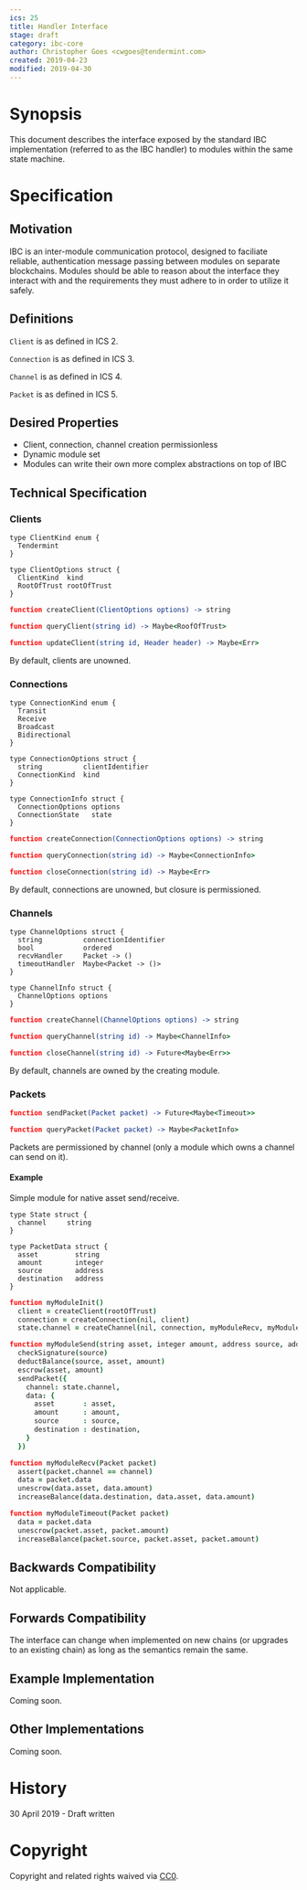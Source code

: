 ```yaml
---
ics: 25
title: Handler Interface
stage: draft
category: ibc-core
author: Christopher Goes <cwgoes@tendermint.com>
created: 2019-04-23
modified: 2019-04-30
---
```


# Synopsis

This document describes the interface exposed by the standard IBC implementation (referred to as the IBC handler) to modules within the same state machine.

# Specification

## Motivation

IBC is an inter-module communication protocol, designed to faciliate reliable, authentication message passing between modules on separate blockchains. Modules should be able to reason about the interface they interact with and the requirements they must adhere to in order to utilize it safely.

## Definitions

`Client` is as defined in ICS 2.

`Connection` is as defined in ICS 3.

`Channel` is as defined in ICS 4.

`Packet` is as defined in ICS 5.

## Desired Properties

- Client, connection, channel creation permissionless
- Dynamic module set
- Modules can write their own more complex abstractions on top of IBC

## Technical Specification

### Clients

```golang
type ClientKind enum {
  Tendermint
}
```

```golang
type ClientOptions struct {
  ClientKind  kind
  RootOfTrust rootOfTrust
}
```

```coffeescript
function createClient(ClientOptions options) -> string
```

```coffeescript
function queryClient(string id) -> Maybe<RoofOfTrust>
```

```coffeescript
function updateClient(string id, Header header) -> Maybe<Err>
```

By default, clients are unowned.

### Connections

```golang
type ConnectionKind enum {
  Transit
  Receive
  Broadcast
  Bidirectional
}
```

```golang
type ConnectionOptions struct {
  string          clientIdentifier
  ConnectionKind  kind
}
```

```golang
type ConnectionInfo struct {
  ConnectionOptions options
  ConnectionState   state
}
```

```coffeescript
function createConnection(ConnectionOptions options) -> string
```

```coffeescript
function queryConnection(string id) -> Maybe<ConnectionInfo>
```

```coffeescript
function closeConnection(string id) -> Maybe<Err>
```

By default, connections are unowned, but closure is permissioned.

### Channels

```golang
type ChannelOptions struct {
  string          connectionIdentifier
  bool            ordered
  recvHandler     Packet -> ()
  timeoutHandler  Maybe<Packet -> ()>
}
```

```golang
type ChannelInfo struct {
  ChannelOptions options
}
```

```coffeescript
function createChannel(ChannelOptions options) -> string
```

```coffeescript
function queryChannel(string id) -> Maybe<ChannelInfo>
```

```coffeescript
function closeChannel(string id) -> Future<Maybe<Err>>
```

By default, channels are owned by the creating module.

### Packets

```coffeescript
function sendPacket(Packet packet) -> Future<Maybe<Timeout>>
```

```coffeescript
function queryPacket(Packet packet) -> Maybe<PacketInfo>
```

Packets are permissioned by channel (only a module which owns a channel can send on it).

#### Example

Simple module for native asset send/receive.

```golang
type State struct {
  channel     string
}
```

```golang
type PacketData struct {
  asset         string
  amount        integer
  source        address
  destination   address
}
```

```coffeescript
function myModuleInit()
  client = createClient(rootOfTrust)
  connection = createConnection(nil, client)
  state.channel = createChannel(nil, connection, myModuleRecv, myModuleTimeout)
```

```coffeescript
function myModuleSend(string asset, integer amount, address source, address destination)
  checkSignature(source)
  deductBalance(source, asset, amount)
  escrow(asset, amount)
  sendPacket({
    channel: state.channel,
    data: {
      asset       : asset,
      amount      : amount,
      source      : source,
      destination : destination,
    }
  })
```

```coffeescript
function myModuleRecv(Packet packet)
  assert(packet.channel == channel)
  data = packet.data
  unescrow(data.asset, data.amount)
  increaseBalance(data.destination, data.asset, data.amount)
```

```coffeescript
function myModuleTimeout(Packet packet)
  data = packet.data
  unescrow(packet.asset, packet.amount)
  increaseBalance(packet.source, packet.asset, packet.amount)
```

## Backwards Compatibility

Not applicable.

## Forwards Compatibility

The interface can change when implemented on new chains (or upgrades to an existing chain) as long as the semantics remain the same.

## Example Implementation

Coming soon.

## Other Implementations

Coming soon.

# History

30 April 2019 - Draft written

# Copyright

Copyright and related rights waived via [CC0](https://creativecommons.org/publicdomain/zero/1.0/).
